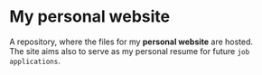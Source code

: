 # My personal website
A repository, where the files for my **personal website** are hosted.  
The site aims also to serve as my personal resume for future `job applications`.

